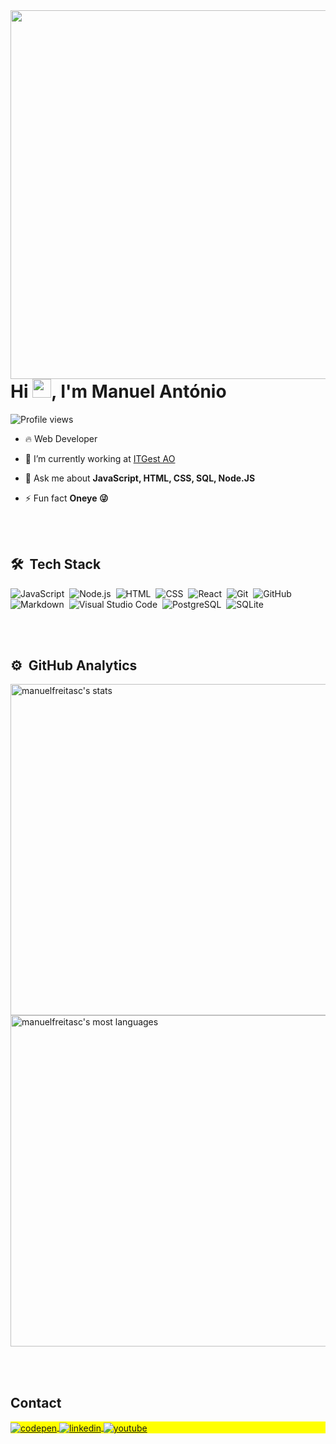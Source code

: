 <img align="right" height="590em" src="https://raw.githubusercontent.com/gist/manuelfreitasc/618ef18e3bbb7cdfd200f3a4fc1aabc6/raw/201d47c76006c99fe0dc55ea92e76bdca5537f08/githubcard.svg"/>
<h1 align="left">Hi <img src="https://raw.githubusercontent.com/kaueMarques/kaueMarques/master/hi.gif" height="30px">, I'm Manuel António</h1>
<p align="left"> <img src="https://komarev.com/ghpvc/?username=manuelfreitasc&color=yellow" alt="Profile views" /> </p>

- 🔥 Web Developer

- 🔭 I’m currently working at [ITGest AO](https://itgest.ao/)

- 💬 Ask me about **JavaScript, HTML, CSS, SQL, Node.JS**

- ⚡ Fun fact **Oneye 😜**


<br><br>

## 🛠 &nbsp;Tech Stack

![JavaScript](https://img.shields.io/badge/-JavaScript-05122A?style=flat&logo=javascript)&nbsp;
![Node.js](https://img.shields.io/badge/-Node.js-05122A?style=flat&logo=node.js)&nbsp;
![HTML](https://img.shields.io/badge/-HTML-05122A?style=flat&logo=HTML5)&nbsp;
![CSS](https://img.shields.io/badge/-CSS-05122A?style=flat&logo=CSS3&logoColor=1572B6)&nbsp;
![React](https://img.shields.io/badge/-React-05122A?style=flat&logo=react)&nbsp;
![Git](https://img.shields.io/badge/-Git-05122A?style=flat&logo=git)&nbsp;
![GitHub](https://img.shields.io/badge/-GitHub-05122A?style=flat&logo=github)&nbsp;
![Markdown](https://img.shields.io/badge/-Markdown-05122A?style=flat&logo=markdown)&nbsp;
![Visual Studio Code](https://img.shields.io/badge/-Visual%20Studio%20Code-05122A?style=flat&logo=visual-studio-code&logoColor=007ACC)&nbsp;
![PostgreSQL](https://img.shields.io/badge/-PostgreSQL-05122A?style=flat&logo=postgresql)&nbsp;
![SQLite](https://img.shields.io/badge/-SQLite-05122A?style=flat&logo=sqlite)&nbsp;

<br><br>

## ⚙️ &nbsp;GitHub Analytics

<p align="left">
<img width="530em" src="https://github-readme-stats.vercel.app/api?username=manuelfreitasc&show_icons=true&theme=vision-friendly-dark" alt="manuelfreitasc's stats"/>
<img width="530em" src="https://github-readme-stats.vercel.app/api/top-langs/?username=manuelfreitasc&layout=compact&theme=vision-friendly-dark" alt="manuelfreitasc's most languages"/>
</p>


<br><br>

## Contact

<p align="left" style="background:yellow">
<a href="https://codepen.io/manuelfreitasc" target="_blank">
  <img align="center" src="https://img.shields.io/badge/-manuelfreitasc-05122A?style=flat&logo=codepen" alt="codepen"/>
</a>
<a href="https://linkedin.com/in/manuelfreitasc" target="_blank">
  <img align="center" src="https://img.shields.io/badge/-manuelfreitasc-05122A?style=flat&logo=in" alt="linkedin"/>
</a>
<a href="https://youtube.com/manuelfreitasantonio162" target="_blank">
 <img align="center" src="https://img.shields.io/badge/-manuelfreitasc-05122A?style=flat&logo=youtube" alt="youtube"/>
</a>
</p>

<!--

<img width="490em" src="https://github-readme-twitter-gazf.vercel.app/api?id=manuelfreitasc&layout=wide&show_reply=off&show_retweet=off" />


**manuelfreitasc/manuelfreitasc** is a ✨ _special_ ✨ repository because its `README.md` (this file) appears on your GitHub profile.

Here are some ideas to get you started:

- 🔭 I’m currently working on ...
- 🌱 I’m currently learning ...
- 👯 I’m looking to collaborate on ...
- 🤔 I’m looking for help with ...
- 💬 Ask me about ...
- 📫 How to reach me: ...
- 😄 Pronouns: ...
- ⚡ Fun fact: ...
-->
